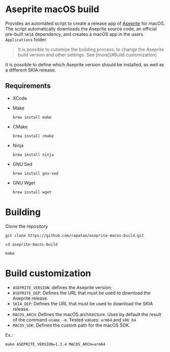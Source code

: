 # Aseprite macOS build

Provides an automated script to create a release app of [Aseprite](https://github.com/aseprite/aseprite) for macOS. The script automatically downloads the Aseprite source code, an official pre-built `SKIA` dependency, and creates a macOS app in the users `Applications` folder.

> It is possible to cutomize the building process, to change the Aseprite build version and other settings. See [more](#Build customization)

It is possible to define which Aseprite version should be installed, as well as a different SKIA release.

## Requirements

* XCode

* Make
    ```shell
    brew install make
    ```

* CMake
    ```shell
    brew install cmake
    ```

* Ninja
    ```shell
    brew install ninja
    ```

* GNU Sed
    ```shell
    brew install gnu-sed
    ```

* GNU Wget
    ```shell
    brew install wget
    ```

# Building

Clone the repository

```shell
git clone https://github.com/rapatao/aseprite-macos-build.git

cd aseprite-macos-build

make
```

# Build customization

* `ASEPRITE_VERSION`: defines the Aseprite version;
* `ASEPRITE_DEP`: Defines the URL that must be used to download the Aseprite release.
* `SKIA_DEP`: Defines the URL that must be used to download the SKIA release.
* `MACOS_ARCH`: Defines the macOS architecture. Uses by default the result of the command `uname -m`. Tested values: `arm64` and `x86_64`
* `MACOS_SDK`: Defines the custom path for the macOS SDK.

Ex.:
```shell
make ASEPRITE_VERSION=1.3.4 MACOS_ARCH=arm64
```
